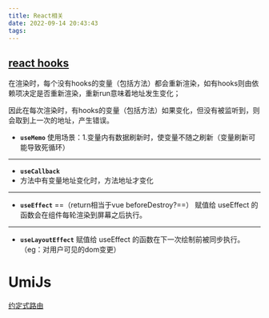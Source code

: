 ```yaml
---
title: React相关
date: 2022-09-14 20:43:43
tags:
---
```


## [react hooks](https://zh-hans.reactjs.org/docs/hooks-reference.html)

在渲染时，每个没有hooks的变量（包括方法）都会重新渲染，如有hooks则由依赖项决定是否重新渲染，重新run意味着地址发生变化；

因此在每次渲染时，有hooks的变量（包括方法）如果变化，但没有被监听到，则会取到上一次的地址，产生错误。

- **`useMemo`**
    使用场景：1.变量内有数据刷新时，使变量不随之刷新（变量刷新可能导致死循环）

* * *

- **`useCallback`**
- 方法中有变量地址变化时，方法地址才变化

* * *

- **`useEffect`**
    ==（return相当于vue beforeDestroy?==）
    赋值给 useEffect 的函数会在组件每轮渲染到屏幕之后执行。

* * *

- **`useLayoutEffect`**
    赋值给 useEffect 的函数在下一次绘制前被同步执行。（eg：对用户可见的dom变更）

# UmiJs

[约定式路由](https://juejin.cn/post/6844904197331091464)


